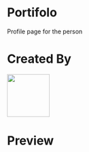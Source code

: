 # Portifolo
Profile page for the person
# Created By
  <a href="http://afak.epizy.com/"><img src="https://user-images.githubusercontent.com/86790667/149276936-63d106e1-c37d-469a-a4cb-0b799ed8fae7.png" width="100px" /></a>
  
 # Preview
 
 
 
 
